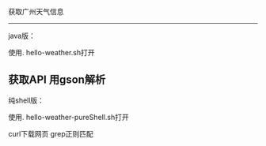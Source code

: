 
获取广州天气信息


-----------------------------
java版：

使用. hello-weather.sh打开

获取API
用gson解析
--------------------------------
纯shell版：

使用. hello-weather-pureShell.sh打开

curl下载网页
grep正则匹配


